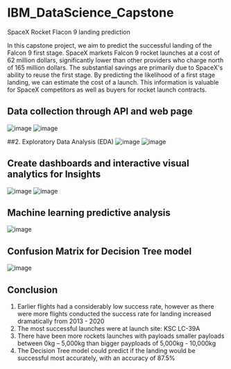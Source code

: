# IBM_DataScience_Capstone
SpaceX Rocket Flacon 9 landing prediction

In this capstone project, we aim to predict the successful landing of the Falcon 9 first stage. SpaceX markets Falcon 9 rocket launches at a cost of 62 million dollars, significantly lower than other providers who charge north of 165 million dollars. The substantial savings are primarily due to SpaceX's ability to reuse the first stage. By predicting the likelihood of a first stage landing, we can estimate the cost of a launch. This information is valuable for SpaceX competitors as well as buyers for rocket launch contracts.


## Data collection through API and web page
![image](https://github.com/user-attachments/assets/232b52fc-dd68-450b-a99a-7cfcb550aa72)
![image](https://github.com/user-attachments/assets/412525e4-13f1-468c-83ca-47738c748deb)
   
##2. Exploratory Data Analysis (EDA)
![image](https://github.com/user-attachments/assets/a712522c-bca9-43d5-af1a-69c072c06eb3)
![image](https://github.com/user-attachments/assets/e8927919-a5ae-4d9b-91da-a285a69891a1)

   
## Create dashboards and interactive visual analytics for Insights
![image](https://github.com/user-attachments/assets/b0e245aa-0169-4f5d-8a0a-2564a7624146)
![image](https://github.com/user-attachments/assets/46be37b6-03dd-48e0-8f47-bd568533d6b2)


## Machine learning predictive analysis

![image](https://github.com/user-attachments/assets/a0b8e4e7-b609-4e9f-8871-712576b67a84)

## Confusion Matrix for Decision Tree model

![image](https://github.com/user-attachments/assets/bdbc1aac-a053-4202-8634-c0c945fe96c3)


## Conclusion 
1. Earlier flights had a considerably low success rate, however as there were more flights conducted the success rate for landing increased dramatically from 2013 - 2020
2. The most successful launches were at launch site: KSC LC-39A
3. There have been more rockets launches with payloads smaller payloads between 0kg – 5,000kg than bigger payploads of 5,000kg - 10,000kg
4. The Decision Tree model could predict if the landing would be successful most accurately, with an accuracy of 87.5%

